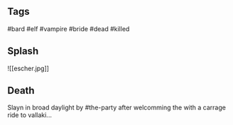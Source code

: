 ## Tags 
#bard #elf #vampire #bride #dead #killed 
## Splash
![[escher.jpg]]
## Death
Slayn in broad daylight by #the-party after welcomming the with a carrage ride to vallaki...
